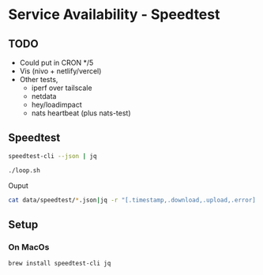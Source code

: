 # Service Availability - Speedtest

## TODO

- Could put in CRON */5
- Vis (nivo + netlify/vercel)
- Other tests,
  - iperf over tailscale
  - netdata
  - hey/loadimpact
  - nats heartbeat (plus nats-test)

## Speedtest


```bash
speedtest-cli --json | jq

./loop.sh
```

Ouput

```bash
cat data/speedtest/*.json|jq -r "[.timestamp,.download,.upload,.error]| @csv"
```

## Setup

### On MacOs

```bash
brew install speedtest-cli jq
```